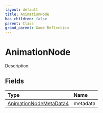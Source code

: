 ```yaml
---
layout: default
title: AnimationNode
has_children: false
parent: Class
grand_parent: Game Reflection
---
```

# AnimationNode
Description 

## Fields
| Type | Name |
|:-------------|:--------------|
| [AnimationNodeMetaData4](/game-reflection/components/animation_node_meta_data4.md) | metadata |
